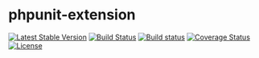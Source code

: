 # phpunit-extension

[![Latest Stable Version](https://poser.pugx.org/harmonyio/phpunit-extension/v/stable)](https://packagist.org/packages/harmonyio/phpunit-extension)
[![Build Status](https://travis-ci.org/HarmonyIO/PHPUnit-Extension.svg?branch=master)](https://travis-ci.org/HarmonyIO/PHPUnit-Extension)
[![Build status](https://ci.appveyor.com/api/projects/status/975c97860u29be9f/branch/master?svg=true)](https://ci.appveyor.com/project/PeeHaa/phpunit-extension/branch/master)
[![Coverage Status](https://coveralls.io/repos/github/PeeHaa/phpunit-mock-objects/badge.svg?branch=master)](https://coveralls.io/github/PeeHaa/phpunit-mock-objects?branch=master)
[![License](https://poser.pugx.org/harmonyio/phpunit-extension/license)](https://packagist.org/packages/harmonyio/phpunit-extension)

